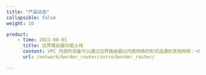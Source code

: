 ```yaml
---
title: "产品动态"
collapsible: false
weight: 10

product:
    - time: 2021-08-01
      title: 边界路由器功能上线
      content: VPC 内部的设备可以通过边界路由器以内部网络的形式连通到其他网络：<br>1.Region 内 VPC 互联，轻松实现同城多活；<br>2.Region 之间 VPC 互联，方便用户搭建异地灾备系统；<br>3.打通公有云、私有云，实现多网络互联。
      url: /network/border_router/intro/border_router/

---
```






